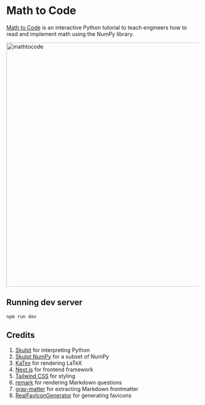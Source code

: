 # Math to Code

[Math to Code](https://mathtocode.com/) is an interactive Python tutorial to teach engineers how to read and implement math using the NumPy library.

<img width="640" alt="mathtocode" src="https://user-images.githubusercontent.com/42359/84580150-56c0bb00-ada2-11ea-8a72-cd461d3bb4fe.png">

## Running dev server

`npm run dev`

## Credits

1. [Skulpt](https://github.com/skulpt/skulpt) for interpreting Python
1. [Skulpt NumPy](https://github.com/ebertmi/skulpt_numpy) for a subset of NumPy
1. [KaTex](https://github.com/KaTeX/KaTeX) for rendering LaTeX
1. [Next.js](https://github.com/vercel/next.js) for frontend framework
1. [Tailwind CSS](https://github.com/tailwindcss/tailwindcss) for styling
1. [remark](https://github.com/remarkjs/remark) for rendering Markdown questions
1. [gray-matter](https://github.com/jonschlinkert/gray-matter) for extracting Markdown frontmatter
1. [RealFavIconGenerator](https://realfavicongenerator.net/) for generating favicons

